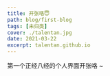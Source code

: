 ```yaml
---
title: 开张咯😇
path: blog/first-blog
tags: [未归类]
cover: ./talentan.jpg
date: 2021-03-22
excerpt: talentan.github.io
---
```


第一个正经八经的个人界面开张咯 ~
